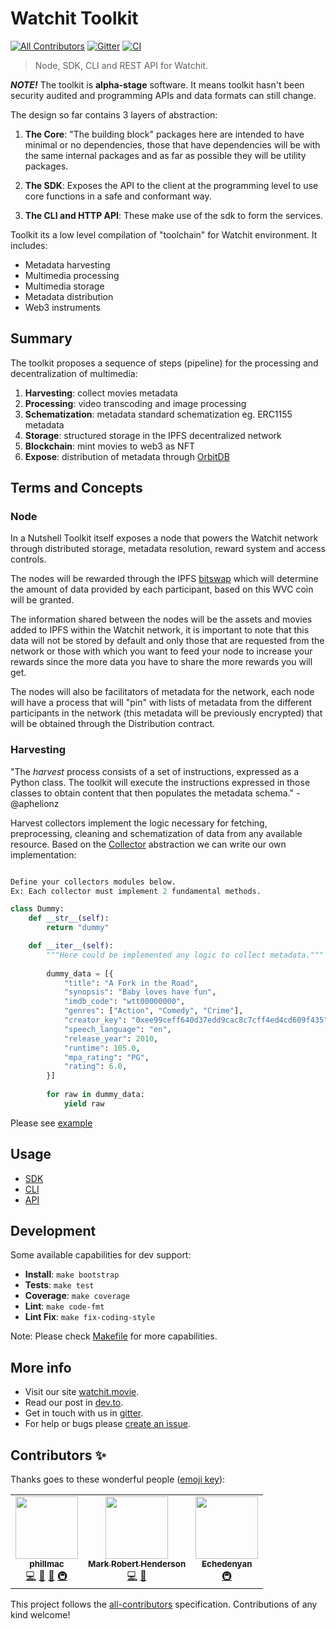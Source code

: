 # Watchit Toolkit

[![All Contributors](https://img.shields.io/badge/all_contributors-3-orange.svg?style=flat-square)](#contributors-)
[![Gitter](https://badges.gitter.im/watchit-app/community.svg)](https://gitter.im/watchit-app/community?utm_source=badge&utm_medium=badge&utm_campaign=pr-badge)
[![CI](https://github.com/ZorrillosDev/watchit-toolkit/actions/workflows/ci.yml/badge.svg)](https://github.com/ZorrillosDev/watchit-toolkit/actions/workflows/ci.yml)

> Node, SDK, CLI and REST API for Watchit.

***NOTE!*** The toolkit is **alpha-stage** software. It means toolkit hasn't been security audited and programming APIs and data formats can still change.

The design so far contains 3 layers of abstraction:

1. **The Core**: "The building block" packages here are intended to have minimal or no dependencies, those that have dependencies will be with the same internal packages and as far as possible they will be utility packages.

2. **The SDK**: Exposes the API to the client at the programming level to use core functions in a safe and conformant way.

3. **The CLI and HTTP API**: These make use of the sdk to form the services.

Toolkit its a low level compilation of "toolchain" for Watchit environment.
It includes:

- Metadata harvesting
- Multimedia processing
- Multimedia storage
- Metadata distribution
- Web3 instruments

## Summary

The toolkit proposes a sequence of steps (pipeline) for the processing and decentralization of multimedia:

1. **Harvesting**: collect movies metadata
2. **Processing**: video transcoding and image processing
3. **Schematization**: metadata standard schematization eg. ERC1155 metadata
4. **Storage**: structured storage in the IPFS decentralized network
5. **Blockchain**: mint movies to web3 as NFT
6. **Expose**: distribution of metadata through [OrbitDB](https://orbitdb.org/)

## Terms and Concepts

### Node

In a Nutshell Toolkit itself exposes a node that powers the Watchit network through distributed storage, metadata resolution, reward system and access controls.

The nodes will be rewarded through the IPFS [bitswap](https://docs.ipfs.tech/concepts/bitswap/) which will determine the amount of data provided by each participant, based on this WVC coin will be granted.

The information shared between the nodes will be the assets and movies added to IPFS within the Watchit network, it is important to note that this data will not be stored by default and only those that are requested from the network or those with which you want to feed your node to increase your rewards since the more data you have to share the more rewards you will get.

The nodes will also be facilitators of metadata for the network, each node will have a process that will "pin" with lists of metadata from the different participants in the network (this metadata will be previously encrypted) that will be obtained through the Distribution contract.

### Harvesting

"The *harvest* process consists of a set of instructions, expressed as a Python class. The toolkit will execute the instructions expressed in those classes to obtain content that then populates the metadata schema." - @aphelionz

Harvest collectors implement the logic necessary for fetching, preprocessing, cleaning and schematization of data from any available
resource. Based on the [Collector](https://github.com/ZorrillosDev/watchit-toolkit/blob/374215a534a4524c7fd2eca1332d7b86b40d8c8a/src/sdk/harvest/types.py#L25) abstraction we can write our own implementation:

~~~~python

Define your collectors modules below.
Ex: Each collector must implement 2 fundamental methods.

class Dummy:
    def __str__(self):
        return "dummy"

    def __iter__(self):
        """Here could be implemented any logic to collect metadata."""
        
        dummy_data = [{
            "title": "A Fork in the Road",
            "synopsis": "Baby loves have fun",
            "imdb_code": "wtt00000000",
            "genres": ["Action", "Comedy", "Crime"],
            "creator_key": "0xee99ceff640d37edd9cac8c7cff4ed4cd609f435",
            "speech_language": "en",
            "release_year": 2010,
            "runtime": 105.0,
            "mpa_rating": "PG",
            "rating": 6.0,
        }]
        
        for raw in dummy_data:
            yield raw

~~~~

Please see [example](https://github.com/ZorrillosDev/watchit-gateway/blob/master/resolvers/dummy/dummy.py)

## Usage

- [SDK]()
- [CLI]()
- [API]()

## Development

Some available capabilities for dev support:

- **Install**: `make bootstrap`
- **Tests**: `make test`
- **Coverage**: `make coverage`
- **Lint**: `make code-fmt`
- **Lint Fix**: `make fix-coding-style`

Note: Please check [Makefile](https://github.com/geolffreym/watchit-toolkit/Makefile) for more capabilities.  

## More info

- Visit our site [watchit.movie](http://watchit.movie).
- Read our post in [dev.to](https://dev.to/geolffreym/watchit-2b88).
- Get in touch with us in [gitter](https://gitter.im/watchit-app/community).
- For help or bugs please [create an issue](https://github.com/ZorrillosDev/watchit-toolkit/issues).

## Contributors ✨

Thanks goes to these wonderful people ([emoji key](https://allcontributors.org/docs/en/emoji-key)):

<!-- ALL-CONTRIBUTORS-LIST:START - Do not remove or modify this section -->
<!-- prettier-ignore-start -->
<!-- markdownlint-disable -->
<table>
  <tr>
    <td align="center"><a href="https://github.com/phillmac"><img src="https://avatars.githubusercontent.com/u/4534835?v=4?s=100" width="100px;" alt=""/><br /><sub><b>phillmac</b></sub></a><br /><a href="https://github.com/ZorrillosDev/watchit-gateway/commits?author=phillmac" title="Code">💻</a> <a href="#userTesting-phillmac" title="User Testing">📓</a> <a href="#ideas-phillmac" title="Ideas, Planning, & Feedback">🤔</a> <a href="#infra-phillmac" title="Infrastructure (Hosting, Build-Tools, etc)">🚇</a></td>
    <td align="center"><a href="http://mrh.io"><img src="https://avatars.githubusercontent.com/u/106148?v=4?s=100" width="100px;" alt=""/><br /><sub><b>Mark Robert Henderson</b></sub></a><br /><a href="https://github.com/ZorrillosDev/watchit-gateway/commits?author=aphelionz" title="Code">💻</a> <a href="#ideas-aphelionz" title="Ideas, Planning, & Feedback">🤔</a></td>
    <td align="center"><a href="https://github.com/EchedeyLR"><img src="https://avatars.githubusercontent.com/u/56733813?v=4?s=100" width="100px;" alt=""/><br /><sub><b>Echedenyan</b></sub></a><br /><a href="#infra-EchedeyLR" title="Infrastructure (Hosting, Build-Tools, etc)">🚇</a></td>
  </tr>
</table>

<!-- markdownlint-restore -->
<!-- prettier-ignore-end -->

<!-- ALL-CONTRIBUTORS-LIST:END -->

This project follows the [all-contributors](https://github.com/all-contributors/all-contributors) specification. Contributions of any kind welcome!
